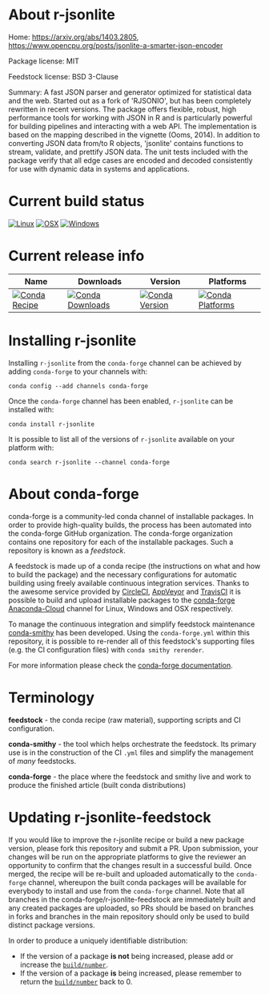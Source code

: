 About r-jsonlite
================

Home: https://arxiv.org/abs/1403.2805, https://www.opencpu.org/posts/jsonlite-a-smarter-json-encoder

Package license: MIT

Feedstock license: BSD 3-Clause

Summary: A fast JSON parser and generator optimized for statistical data and the web. Started out as a fork of 'RJSONIO', but has been completely rewritten in recent versions. The package offers flexible, robust, high performance tools for working with JSON in R and is particularly powerful for building pipelines and interacting with a web API. The implementation is based on the mapping described in the vignette (Ooms, 2014). In addition to converting JSON data from/to R objects, 'jsonlite' contains functions to stream, validate, and prettify JSON data. The unit tests included with the package verify that all edge cases are encoded and decoded consistently for use with dynamic data in systems and applications.



Current build status
====================

[![Linux](https://img.shields.io/circleci/project/github/conda-forge/r-jsonlite-feedstock/master.svg?label=Linux)](https://circleci.com/gh/conda-forge/r-jsonlite-feedstock)
[![OSX](https://img.shields.io/travis/conda-forge/r-jsonlite-feedstock/master.svg?label=macOS)](https://travis-ci.org/conda-forge/r-jsonlite-feedstock)
[![Windows](https://img.shields.io/appveyor/ci/conda-forge/r-jsonlite-feedstock/master.svg?label=Windows)](https://ci.appveyor.com/project/conda-forge/r-jsonlite-feedstock/branch/master)

Current release info
====================

| Name | Downloads | Version | Platforms |
| --- | --- | --- | --- |
| [![Conda Recipe](https://img.shields.io/badge/recipe-r--jsonlite-green.svg)](https://anaconda.org/conda-forge/r-jsonlite) | [![Conda Downloads](https://img.shields.io/conda/dn/conda-forge/r-jsonlite.svg)](https://anaconda.org/conda-forge/r-jsonlite) | [![Conda Version](https://img.shields.io/conda/vn/conda-forge/r-jsonlite.svg)](https://anaconda.org/conda-forge/r-jsonlite) | [![Conda Platforms](https://img.shields.io/conda/pn/conda-forge/r-jsonlite.svg)](https://anaconda.org/conda-forge/r-jsonlite) |

Installing r-jsonlite
=====================

Installing `r-jsonlite` from the `conda-forge` channel can be achieved by adding `conda-forge` to your channels with:

```
conda config --add channels conda-forge
```

Once the `conda-forge` channel has been enabled, `r-jsonlite` can be installed with:

```
conda install r-jsonlite
```

It is possible to list all of the versions of `r-jsonlite` available on your platform with:

```
conda search r-jsonlite --channel conda-forge
```


About conda-forge
=================

conda-forge is a community-led conda channel of installable packages.
In order to provide high-quality builds, the process has been automated into the
conda-forge GitHub organization. The conda-forge organization contains one repository
for each of the installable packages. Such a repository is known as a *feedstock*.

A feedstock is made up of a conda recipe (the instructions on what and how to build
the package) and the necessary configurations for automatic building using freely
available continuous integration services. Thanks to the awesome service provided by
[CircleCI](https://circleci.com/), [AppVeyor](https://www.appveyor.com/)
and [TravisCI](https://travis-ci.org/) it is possible to build and upload installable
packages to the [conda-forge](https://anaconda.org/conda-forge)
[Anaconda-Cloud](https://anaconda.org/) channel for Linux, Windows and OSX respectively.

To manage the continuous integration and simplify feedstock maintenance
[conda-smithy](https://github.com/conda-forge/conda-smithy) has been developed.
Using the ``conda-forge.yml`` within this repository, it is possible to re-render all of
this feedstock's supporting files (e.g. the CI configuration files) with ``conda smithy rerender``.

For more information please check the [conda-forge documentation](https://conda-forge.org/docs/).

Terminology
===========

**feedstock** - the conda recipe (raw material), supporting scripts and CI configuration.

**conda-smithy** - the tool which helps orchestrate the feedstock.
                   Its primary use is in the construction of the CI ``.yml`` files
                   and simplify the management of *many* feedstocks.

**conda-forge** - the place where the feedstock and smithy live and work to
                  produce the finished article (built conda distributions)


Updating r-jsonlite-feedstock
=============================

If you would like to improve the r-jsonlite recipe or build a new
package version, please fork this repository and submit a PR. Upon submission,
your changes will be run on the appropriate platforms to give the reviewer an
opportunity to confirm that the changes result in a successful build. Once
merged, the recipe will be re-built and uploaded automatically to the
`conda-forge` channel, whereupon the built conda packages will be available for
everybody to install and use from the `conda-forge` channel.
Note that all branches in the conda-forge/r-jsonlite-feedstock are
immediately built and any created packages are uploaded, so PRs should be based
on branches in forks and branches in the main repository should only be used to
build distinct package versions.

In order to produce a uniquely identifiable distribution:
 * If the version of a package **is not** being increased, please add or increase
   the [``build/number``](https://conda.io/docs/user-guide/tasks/build-packages/define-metadata.html#build-number-and-string).
 * If the version of a package **is** being increased, please remember to return
   the [``build/number``](https://conda.io/docs/user-guide/tasks/build-packages/define-metadata.html#build-number-and-string)
   back to 0.
